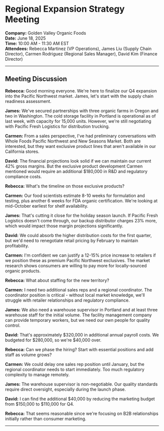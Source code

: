 # Regional Expansion Strategy Meeting

**Company:** Golden Valley Organic Foods  
**Date:** June 18, 2025  
**Time:** 10:00 AM - 11:30 AM EST  
**Attendees:** Rebecca Martinez (VP Operations), James Liu (Supply Chain Director), Carmen Rodriguez (Regional Sales Manager), David Kim (Finance Director)

---

## Meeting Discussion

**Rebecca:** Good morning everyone. We're here to finalize our Q4 expansion into the Pacific Northwest market. James, let's start with the supply chain readiness assessment.

**James:** We've secured partnerships with three organic farms in Oregon and two in Washington. The cold storage facility in Portland is operational as of last week, with capacity for 15,000 units. However, we're still negotiating with Pacific Fresh Logistics for distribution trucking.

**Carmen:** From a sales perspective, I've had preliminary conversations with Whole Foods Pacific Northwest and New Seasons Market. Both are interested, but they want exclusive product lines that aren't available in our California stores.

**David:** The financial projections look solid if we can maintain our current 42% gross margins. But the exclusive product development Carmen mentioned would require an additional $180,000 in R&D and regulatory compliance costs.

**Rebecca:** What's the timeline on those exclusive products?

**Carmen:** Our food scientists estimate 8-10 weeks for formulation and testing, plus another 6 weeks for FDA organic certification. We're looking at mid-October earliest for shelf availability.

**James:** That's cutting it close for the holiday season launch. If Pacific Fresh Logistics doesn't come through, our backup distributor charges 23% more, which would impact those margin projections significantly.

**David:** We could absorb the higher distribution costs for the first quarter, but we'd need to renegotiate retail pricing by February to maintain profitability.

**Carmen:** I'm confident we can justify a 12-15% price increase to retailers if we position these as premium Pacific Northwest exclusives. The market research shows consumers are willing to pay more for locally-sourced organic products.

**Rebecca:** What about staffing for the new territory?

**Carmen:** I need two additional sales reps and a regional coordinator. The coordinator position is critical - without local market knowledge, we'll struggle with retailer relationships and regulatory compliance.

**James:** We also need a warehouse supervisor in Portland and at least three warehouse staff for the initial volume. The facility management company can provide temporary workers, but we need our own people for quality control.

**David:** That's approximately $320,000 in additional annual payroll costs. We budgeted for $280,000, so we're $40,000 over.

**Rebecca:** Can we phase the hiring? Start with essential positions and add staff as volume grows?

**Carmen:** We could delay one sales rep position until January, but the regional coordinator needs to start immediately. Too much regulatory complexity to manage remotely.

**James:** The warehouse supervisor is non-negotiable. Our quality standards require direct oversight, especially during the launch phase.

**David:** I can find the additional $40,000 by reducing the marketing budget from $150,000 to $110,000 for Q4.

**Rebecca:** That seems reasonable since we're focusing on B2B relationships initially rather than consumer marketing.

---
